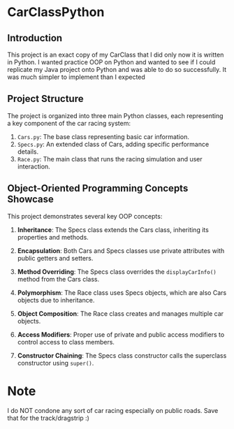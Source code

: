 # CarClassPython

## Introduction

This project is an exact copy of my CarClass that I did only now it is written in Python. I wanted practice OOP on Python and wanted to see if I could replicate my Java project onto Python and was able to do so successfully. It was much simpler to implement than I expected
## Project Structure

The project is organized into three main Python classes, each representing a key component of the car racing system:

1. `Cars.py`: The base class representing basic car information.
2. `Specs.py`: An extended class of Cars, adding specific performance details.
3. `Race.py`: The main class that runs the racing simulation and user interaction.


## Object-Oriented Programming Concepts Showcase

This project demonstrates several key OOP concepts:

1. **Inheritance**: The Specs class extends the Cars class, inheriting its properties and methods.

2. **Encapsulation**: Both Cars and Specs classes use private attributes with public getters and setters.

3. **Method Overriding**: The Specs class overrides the `displayCarInfo()` method from the Cars class.

4. **Polymorphism**: The Race class uses Specs objects, which are also Cars objects due to inheritance.

5. **Object Composition**: The Race class creates and manages multiple car objects.

6. **Access Modifiers**: Proper use of private and public access modifiers to control access to class members.

7. **Constructor Chaining**: The Specs class constructor calls the superclass constructor using `super()`.


# Note

I do NOT condone any sort of car racing especially on public roads. Save that for the track/dragstrip :)
